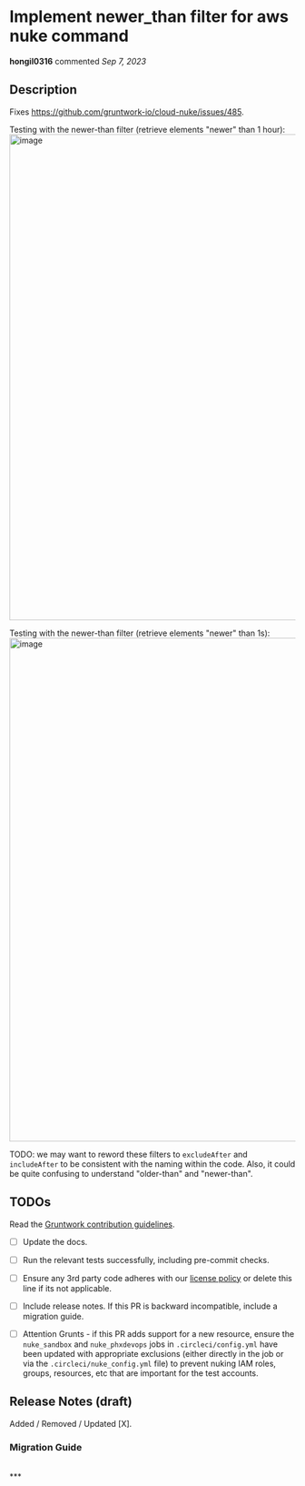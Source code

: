 # Implement newer_than filter for aws nuke command

**hongil0316** commented *Sep 7, 2023*

<!-- Prepend '[WIP]' to the title if this PR is still a work-in-progress. Remove it when it is ready for review! -->

## Description

Fixes https://github.com/gruntwork-io/cloud-nuke/issues/485. 

Testing with the newer-than filter (retrieve elements "newer" than 1 hour): 
<img width="855" alt="image" src="https://github.com/gruntwork-io/cloud-nuke/assets/96548424/01e6510c-ecac-4516-8554-c6ce017ba696">

Testing with the newer-than filter (retrieve elements "newer" than 1s):
<img width="886" alt="image" src="https://github.com/gruntwork-io/cloud-nuke/assets/96548424/c4349d54-d7c6-4dd4-bb68-9251bac47cc9">


TODO: we may want to reword these filters to `excludeAfter` and `includeAfter` to be consistent with the naming within the code. Also, it could be quite confusing to understand "older-than" and "newer-than". 



<!-- Description of the changes introduced by this PR. -->

## TODOs

Read the [Gruntwork contribution guidelines](https://gruntwork.notion.site/Gruntwork-Coding-Methodology-02fdcd6e4b004e818553684760bf691e).

- [ ] Update the docs.
- [ ] Run the relevant tests successfully, including pre-commit checks.
- [ ] Ensure any 3rd party code adheres with our [license policy](https://www.notion.so/gruntwork/Gruntwork-licenses-and-open-source-usage-policy-f7dece1f780341c7b69c1763f22b1378) or delete this line if its not applicable.
- [ ] Include release notes. If this PR is backward incompatible, include a migration guide.
- [ ] Attention Grunts - if this PR adds support for a new resource, ensure the `nuke_sandbox` and `nuke_phxdevops` jobs in `.circleci/config.yml` have been updated with appropriate exclusions (either directly in the job or via the `.circleci/nuke_config.yml` file) to prevent nuking IAM roles, groups, resources, etc that are important for the test accounts.


## Release Notes (draft)

<!-- One-line description of the PR that can be included in the final release notes. -->
Added / Removed / Updated [X].

### Migration Guide

<!-- Important: If you made any backward incompatible changes, then you must write a migration guide! -->


<br />
***


